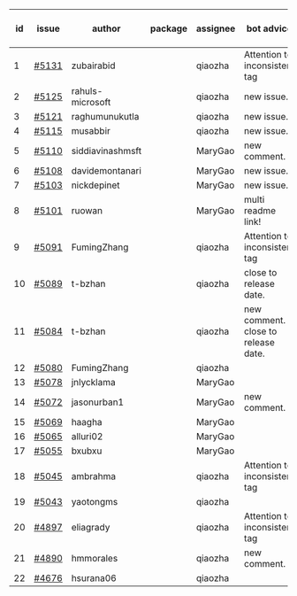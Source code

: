 | id | issue | author | package | assignee | bot advice | created date of issue | target release date | date from target |
| ------ | ------ | ------ | ------ | ------ | ------ | ------ | ------ | :-----: |
| 1 | [#5131](https://github.com/Azure/sdk-release-request/issues/5131) | zubairabid |  | qiaozha | Attention to inconsistent tag | 04-12 | 05-24 |  |
| 2 | [#5125](https://github.com/Azure/sdk-release-request/issues/5125) | rahuls-microsoft |  | qiaozha | new issue. | 04-11 | 04-26 |  |
| 3 | [#5121](https://github.com/Azure/sdk-release-request/issues/5121) | raghumunukutla |  | qiaozha | new issue. | 04-11 | 04-26 |  |
| 4 | [#5115](https://github.com/Azure/sdk-release-request/issues/5115) | musabbir |  | qiaozha | new issue. | 04-08 | 04-26 |  |
| 5 | [#5110](https://github.com/Azure/sdk-release-request/issues/5110) | siddiavinashmsft |  | MaryGao | new comment. | 04-04 | 04-26 |  |
| 6 | [#5108](https://github.com/Azure/sdk-release-request/issues/5108) | davidemontanari |  | MaryGao | new issue. | 04-03 | 04-26 |  |
| 7 | [#5103](https://github.com/Azure/sdk-release-request/issues/5103) | nickdepinet |  | MaryGao | new issue. | 04-01 | 04-26 |  |
| 8 | [#5101](https://github.com/Azure/sdk-release-request/issues/5101) | ruowan |  | MaryGao | multi readme link! | 04-01 | 04-26 |  |
| 9 | [#5091](https://github.com/Azure/sdk-release-request/issues/5091) | FumingZhang |  | qiaozha | Attention to inconsistent tag | 03-27 | 04-26 |  |
| 10 | [#5089](https://github.com/Azure/sdk-release-request/issues/5089) | t-bzhan |  | qiaozha | close to release date.  | 03-27 | 04-15 | 2 |
| 11 | [#5084](https://github.com/Azure/sdk-release-request/issues/5084) | t-bzhan |  | qiaozha | new comment. close to release date.  | 03-27 | 04-15 | 2 |
| 12 | [#5080](https://github.com/Azure/sdk-release-request/issues/5080) | FumingZhang |  | qiaozha |  | 03-25 | 04-26 |  |
| 13 | [#5078](https://github.com/Azure/sdk-release-request/issues/5078) | jnlycklama |  | MaryGao |  | 03-22 | 04-26 |  |
| 14 | [#5072](https://github.com/Azure/sdk-release-request/issues/5072) | jasonurban1 |  | MaryGao | new comment. | 03-22 | 04-26 |  |
| 15 | [#5069](https://github.com/Azure/sdk-release-request/issues/5069) | haagha |  | MaryGao |  | 03-21 | 04-26 |  |
| 16 | [#5065](https://github.com/Azure/sdk-release-request/issues/5065) | alluri02 |  | MaryGao |  | 03-20 | 04-26 |  |
| 17 | [#5055](https://github.com/Azure/sdk-release-request/issues/5055) | bxubxu |  | MaryGao |  | 03-18 | 04-26 |  |
| 18 | [#5045](https://github.com/Azure/sdk-release-request/issues/5045) | ambrahma |  | qiaozha | Attention to inconsistent tag | 03-15 | 04-26 |  |
| 19 | [#5043](https://github.com/Azure/sdk-release-request/issues/5043) | yaotongms |  | qiaozha |  | 03-13 | 04-26 |  |
| 20 | [#4897](https://github.com/Azure/sdk-release-request/issues/4897) | eliagrady |  | qiaozha | Attention to inconsistent tag | 01-18 | 04-26 |  |
| 21 | [#4890](https://github.com/Azure/sdk-release-request/issues/4890) | hmmorales |  | qiaozha | new comment. | 01-16 | 03-22 |  |
| 22 | [#4676](https://github.com/Azure/sdk-release-request/issues/4676) | hsurana06 |  | qiaozha |  | 10-23 | 04-26 |  |
